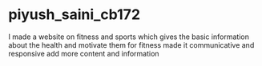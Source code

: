 # piyush_saini_cb172
I made a website on fitness and sports which gives the basic information about the health and motivate them for fitness
made it communicative and responsive
add more content and information 
